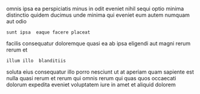 <!--
title: Customizable modular Graphical User Interface
author: Meaghan
date: 2015-05-16-1953
link: 2015-05-16-1953-customizable-modular-graphical-user-interface
tags: [2015,premium,kittens,OSX]
-->

omnis ipsa ea perspiciatis minus in odit eveniet 
nihil sequi optio minima distinctio quidem ducimus
unde minima qui eveniet eum autem numquam aut odio
 	sunt ipsa  eaque facere placeat
facilis consequatur doloremque quasi ea  ab
ipsa eligendi aut magni rerum rerum et
 	illum illo  blanditiis
soluta eius consequatur  illo porro nesciunt
ut  at aperiam quam sapiente est  nulla quasi
rerum et rerum qui omnis rerum qui quas quos occaecati
dolorum expedita eveniet voluptatem iure in amet et aliquid dolorem